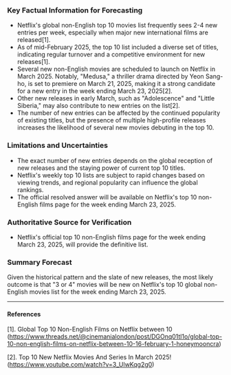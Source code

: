 ### Key Factual Information for Forecasting

- Netflix's global non-English top 10 movies list frequently sees 2-4 new entries per week, especially when major new international films are released[1].
- As of mid-February 2025, the top 10 list included a diverse set of titles, indicating regular turnover and a competitive environment for new releases[1].
- Several new non-English movies are scheduled to launch on Netflix in March 2025. Notably, "Medusa," a thriller drama directed by Yeon Sang-ho, is set to premiere on March 21, 2025, making it a strong candidate for a new entry in the week ending March 23, 2025[2].
- Other new releases in early March, such as "Adolescence" and "Little Siberia," may also contribute to new entries on the list[2].
- The number of new entries can be affected by the continued popularity of existing titles, but the presence of multiple high-profile releases increases the likelihood of several new movies debuting in the top 10.

### Limitations and Uncertainties

- The exact number of new entries depends on the global reception of new releases and the staying power of current top 10 titles.
- Netflix's weekly top 10 lists are subject to rapid changes based on viewing trends, and regional popularity can influence the global rankings.
- The official resolved answer will be available on Netflix's top 10 non-English films page for the week ending March 23, 2025.

### Authoritative Source for Verification

- Netflix's official top 10 non-English films page for the week ending March 23, 2025, will provide the definitive list.

### Summary Forecast

Given the historical pattern and the slate of new releases, the most likely outcome is that "3 or 4" movies will be new on Netflix's top 10 global non-English movies list for the week ending March 23, 2025.

---

#### References

[1]. Global Top 10 Non-English Films on Netflix between 10 (https://www.threads.net/@cinemanialondon/post/DGOnq01tl1o/global-top-10-non-english-films-on-netflix-between-10-16-february-1-honeymooncra)

[2]. Top 10 New Netflix Movies And Series In March 2025! (https://www.youtube.com/watch?v=3_UlwKqg2g0)